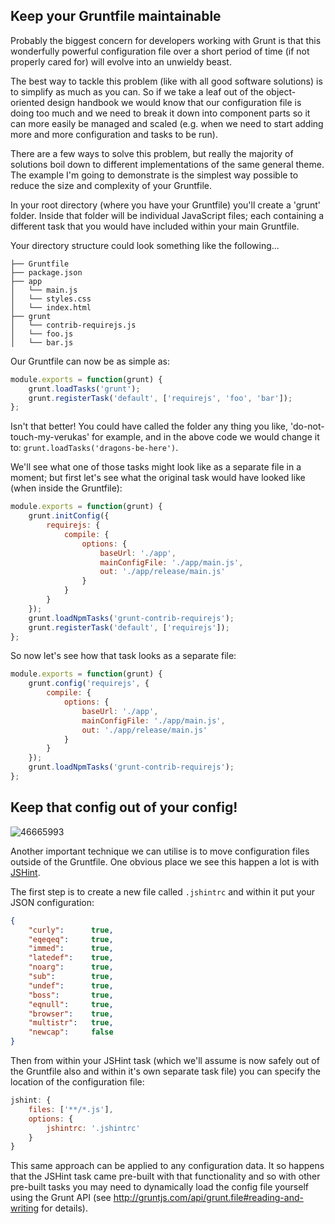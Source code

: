 ## Keep your Gruntfile maintainable

Probably the biggest concern for developers working with Grunt is that this wonderfully powerful configuration file over a short period of time (if not properly cared for) will evolve into an unwieldy beast.

The best way to tackle this problem (like with all good software solutions) is to simplify as much as you can. So if we take a leaf out of the object-oriented design handbook we would know that our configuration file is doing too much and we need to break it down into component parts so it can more easily be managed and scaled (e.g. when we need to start adding more and more configuration and tasks to be run).

There are a few ways to solve this problem, but really the majority of solutions boil down to different implementations of the same general theme. The example I'm going to demonstrate is the simplest way possible to reduce the size and complexity of your Gruntfile.

In your root directory (where you have your Gruntfile) you'll create a 'grunt' folder. Inside that folder will be individual JavaScript files; each containing a different task that you would have included within your main Gruntfile.

Your directory structure could look something like the following...

```
├── Gruntfile
├── package.json
├── app
│   └── main.js
│   └── styles.css
│   └── index.html
├── grunt
│   └── contrib-requirejs.js
│   └── foo.js
│   └── bar.js
```

Our Gruntfile can now be as simple as:

```js
module.exports = function(grunt) {
    grunt.loadTasks('grunt');
    grunt.registerTask('default', ['requirejs', 'foo', 'bar']);
};
```

Isn't that better! You could have called the folder any thing you like, 'do-not-touch-my-verukas' for example, and in the above code we would change it to: `grunt.loadTasks('dragons-be-here')`.

We'll see what one of those tasks might look like as a separate file in a moment; but first let's see what the original task would have looked like (when inside the Gruntfile):

```js
module.exports = function(grunt) {
    grunt.initConfig({
        requirejs: {
            compile: {
                options: {
                    baseUrl: './app',
                    mainConfigFile: './app/main.js',
                    out: './app/release/main.js'
                }
            }
        }
    });
    grunt.loadNpmTasks('grunt-contrib-requirejs');
    grunt.registerTask('default', ['requirejs']);
};
```

So now let's see how that task looks as a separate file:

```js
module.exports = function(grunt) {
    grunt.config('requirejs', {
        compile: {
            options: {
                baseUrl: './app',
                mainConfigFile: './app/main.js',
                out: './app/release/main.js'
            }
        }
    });
    grunt.loadNpmTasks('grunt-contrib-requirejs');
};
```

## Keep that config out of your config!

![46665993](https://f.cloud.github.com/assets/180050/2302628/56ecbe2c-a187-11e3-9dcf-6ef127db200c.jpg)

Another important technique we can utilise is to move configuration files outside of the Gruntfile. One obvious place we see this happen a lot is with [JSHint](http://www.jshint.com/).

The first step is to create a new file called `.jshintrc` and within it put your JSON configuration:

```json
{
    "curly":      true,
    "eqeqeq":     true,
    "immed":      true,
    "latedef":    true,
    "noarg":      true,
    "sub":        true,
    "undef":      true,
    "boss":       true,
    "eqnull":     true,
    "browser":    true,
    "multistr":   true,
    "newcap":     false
}
```

Then from within your JSHint task (which we'll assume is now safely out of the Gruntfile also and within it's own separate task file) you can specify the location of the configuration file:

```js
jshint: {
    files: ['**/*.js'],
    options: {
        jshintrc: '.jshintrc'
    }
}
```

This same approach can be applied to any configuration data. It so happens that the JSHint task came pre-built with that functionality and so with other pre-built tasks you may need to dynamically load the config file yourself using the Grunt API (see http://gruntjs.com/api/grunt.file#reading-and-writing for details).
